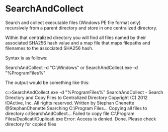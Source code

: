 SearchAndCollect
================

Search and collect executable files (Windows PE file format only) recursively from a parent directory and store in one centralized directory.

Within that centralized directory you will find all files named by their associated SHA256 hash value and a map file that maps filepaths and filenames to the associated SHA256 hash.

Syntax is as follows:

SearchAndCollect -d "C:\Windows" 
or
SearchAndCollect.exe -d "%ProgramFiles%"

The output would be something like this:

c:\>SearchAndCollect.exe -d "%ProgramFiles%"
SearchAndCollect - Search Directory and Copy Files to Centralized Directory
Copyright (C) 2012 IOActive, Inc. All rights reserved.
Written by Stephan Chenette @StephanChenette
Searching C:\Program Files...
Copying all files to directory c:\\SearchAndCollect...
Failed to copy file C:\Program Files/Duplicati/Duplicati.exe
Error: Access is denied.
Done. Please check directory for copied files
